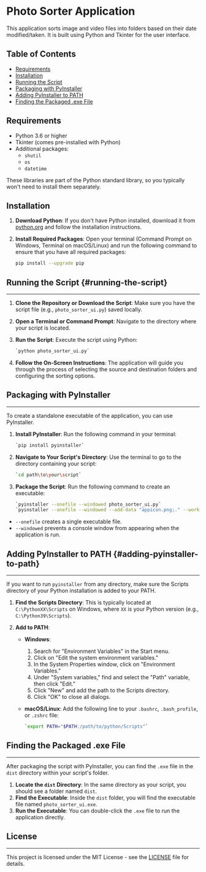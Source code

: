 # Photo Sorter Application

This application sorts image and video files into folders based on their date modified/taken. It is built using Python and Tkinter for the user interface.

## Table of Contents

- [Requirements](#requirements)
- [Installation](#installation)
- [Running the Script](#running-the-script)
- [Packaging with PyInstaller](#packaging-with-pyinstaller)
- [Adding PyInstaller to PATH](#adding-pyinstaller-to-path)
- [Finding the Packaged .exe File](#finding-the-packaged-exe-file)

## Requirements

- Python 3.6 or higher
- Tkinter (comes pre-installed with Python)
- Additional packages:
  - `shutil`
  - `os`
  - `datetime`

These libraries are part of the Python standard library, so you typically won't need to install them separately.

## Installation

1. **Download Python**: If you don't have Python installed, download it from [python.org](https://www.python.org/downloads/) and follow the installation instructions.

2. **Install Required Packages**: Open your terminal (Command Prompt on Windows, Terminal on macOS/Linux) and run the following command to ensure that you have all required packages:

   ```bash
   pip install --upgrade pip
   ```

## Running the Script {#running-the-script}

---

1.  **Clone the Repository or Download the Script**: Make sure you have the script file (e.g., `photo_sorter_ui.py`) saved locally.
2.  **Open a Terminal or Command Prompt**: Navigate to the directory where your script is located.
3.  **Run the Script**: Execute the script using Python:

    ```bash
    `python photo_sorter_ui.py`
    ```

4.  **Follow the On-Screen Instructions**: The application will guide you through the process of selecting the source and destination folders and configuring the sorting options.

## Packaging with PyInstaller

---

To create a standalone executable of the application, you can use PyInstaller.

1.  **Install PyInstaller**: Run the following command in your terminal:

    ```bash
    `pip install pyinstaller`
    ```

2.  **Navigate to Your Script's Directory**: Use the terminal to go to the directory containing your script:

    ```bash
    `cd path\to\your\script`
    ```

3.  **Package the Script**: Run the following command to create an executable:

    ```bash
    `pyinstaller --onefile --windowed photo_sorter_ui.py`
    `pyinstaller --onefile --windowed --add-data "appicon.png;." --workpath ./build photo_sorter_ui.py`
    ```

- `--onefile` creates a single executable file.
- `--windowed` prevents a console window from appearing when the application is run.

## Adding PyInstaller to PATH {#adding-pyinstaller-to-path}

---

If you want to run `pyinstaller` from any directory, make sure the Scripts directory of your Python installation is added to your PATH.

1.  **Find the Scripts Directory**: This is typically located at `C:\PythonXX\Scripts` on Windows, where `XX` is your Python version (e.g., `C:\Python39\Scripts`).
2.  **Add to PATH**:

    - **Windows**:
      1.  Search for "Environment Variables" in the Start menu.
      2.  Click on "Edit the system environment variables."
      3.  In the System Properties window, click on "Environment Variables."
      4.  Under "System variables," find and select the "Path" variable, then click "Edit."
      5.  Click "New" and add the path to the Scripts directory.
      6.  Click "OK" to close all dialogs.
    - **macOS/Linux**: Add the following line to your `.bashrc`, `.bash_profile`, or `.zshrc` file:

      ```bash
      `export PATH="$PATH:/path/to/python/Scripts"`
      ```

## Finding the Packaged .exe File

---

After packaging the script with PyInstaller, you can find the `.exe` file in the `dist` directory within your script's folder.

1.  **Locate the `dist` Directory**: In the same directory as your script, you should see a folder named `dist`.
2.  **Find the Executable**: Inside the `dist` folder, you will find the executable file named `photo_sorter_ui.exe`.
3.  **Run the Executable**: You can double-click the `.exe` file to run the application directly.

## License

---

This project is licensed under the MIT License - see the [LICENSE](LICENSE) file for details.
